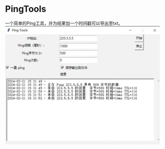 # PingTools
一个简单的Ping工具，并为结果加一个时间戳可以导出至txt。
![Image text](https://github.com/SixXue/PingTools/blob/main/photos/PingTools.png)
